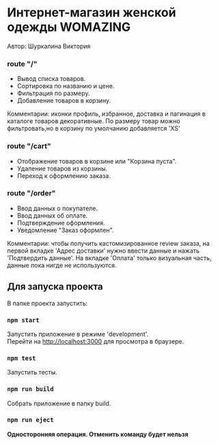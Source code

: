 # Интернет-магазин женской одежды WOMAZING 
Автор: Шуркалина Виктория 

### route "/" 
<ul>
  <li> Вывод списка товаров. </li> 
  <li>Сортировка по названию и цене. </li>
  <li>Фильтрация по размеру.</li>
  <li>Добавление товаров в корзину. </li>
</ul>

Комментарии: иконки профиль, избранное, доставка и пагинация в каталоге товаров декоративные. По размеру товар можно фильтровать,но в корзину по умолчанию добавляется 'XS'

### route "/cart" 
<ul>
  <li> Отображение товаров в корзине или "Корзина пуста". </li> 
  <li> Удаление товаров из корзины.</li>
  <li> Переход к оформлению заказа.</li>
</ul>


### route "/order" 
<ul>
  <li> Ввод данных о покупателе. </li> 
  <li> Ввод данных об оплате.</li>
  <li> Подтверждение оформления.</li>
  <li> Уведомление "Заказ оформлен".</li>
</ul>

Комментарии: чтобы получить кастомизированное review заказа, на первой вкладке 'Адрес доставки' нужно ввести данные и нажать 'Подтвердить данные'. 
На вкладке 'Оплата' только визуальная часть, данные пока нигде не используются.  

## Для запуска проекта

В папке проекта запустить:

### `npm start`

Запустить приложение в режиме 'development'.\
Перейти на [http://localhost:3000](http://localhost:3000) для просмотра в браузере.


### `npm test`

Запустить тесты.

### `npm run build`

Собрать приложение в папку build.

### `npm run eject`

**Односторонняя операция. Отменить команду будет нельзя**


